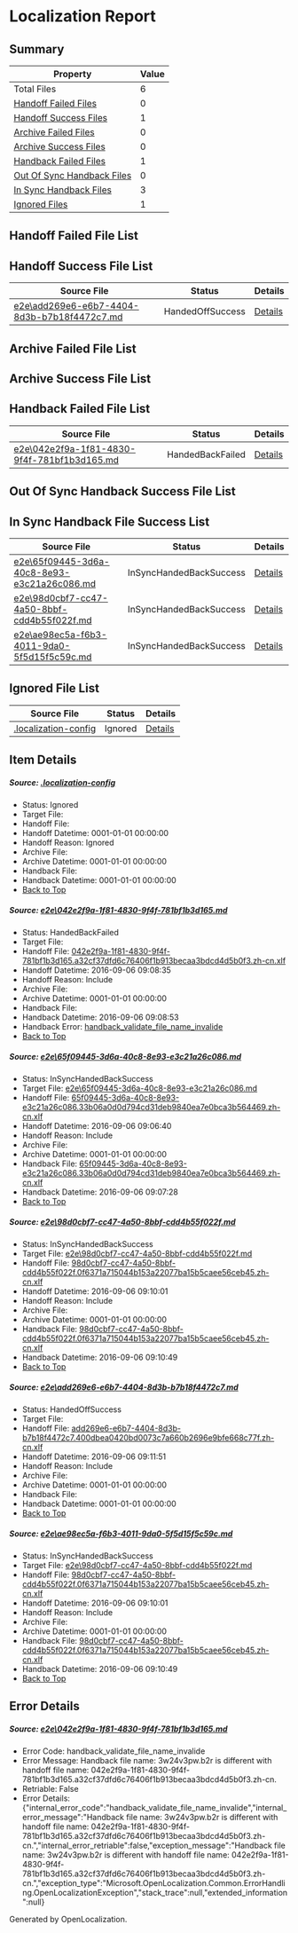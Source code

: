 # <a name='report-top'></a> Localization Report

## Summary
 Property | Value 
 -------- | ----- 
 Total Files | 6
[ Handoff Failed Files ](#handoff-failed-list)| 0
[ Handoff Success Files ](#handoff-success-list)| 1
[ Archive Failed Files ](#archive-failed-list)| 0
[ Archive Success Files ](#archive-success-list)| 0
[ Handback Failed Files ](#handback-failed-list)| 1
[ Out Of Sync Handback Files ](#outofsync-handback-success-list)| 0
[ In Sync Handback Files ](#insync-handback-success-list)| 3
[ Ignored Files ](#ignored-list)| 1

## <a name='handoff-failed-list'></a> Handoff Failed File List

## <a name='handoff-success-list'></a> Handoff Success File List
 Source File | Status | Details 
 ----------- | ------ | ------- 
 [e2e\add269e6-e6b7-4404-8d3b-b7b18f4472c7.md](https://github.com/OpenLocalizationTestOrg/ol-test0/blob/6e72a1ea54f9098c3cc6630dbd149d00fe7338f2/e2e/add269e6-e6b7-4404-8d3b-b7b18f4472c7.md) | HandedOffSuccess | [Details](#bcc795f4a048e4b1db2f79111d8c5bd398e922d64)

## <a name='archive-failed-list'></a> Archive Failed File List

## <a name='archive-success-list'></a> Archive Success File List

## <a name='handback-failed-list'></a> Handback Failed File List
 Source File | Status | Details 
 ----------- | ------ | ------- 
 [e2e\042e2f9a-1f81-4830-9f4f-781bf1b3d165.md](https://github.com/OpenLocalizationTestOrg/ol-test0/blob/f779259cf350a2964e39fe7b729ae11b47e58e9f/e2e/042e2f9a-1f81-4830-9f4f-781bf1b3d165.md) | HandedBackFailed | [Details](#1ab511aea294634986be3eddb551c3b8fdd966261)

## <a name='outofsync-handback-success-list'></a> Out Of Sync Handback Success File List

## <a name='insync-handback-success-list'></a> In Sync Handback File Success List
 Source File | Status | Details 
 ----------- | ------ | ------- 
 [e2e\65f09445-3d6a-40c8-8e93-e3c21a26c086.md](https://github.com/OpenLocalizationTestOrg/ol-test0/blob/82b5e2c740b3bee9355df291b5eeee7c8d903f3a/e2e/65f09445-3d6a-40c8-8e93-e3c21a26c086.md) | InSyncHandedBackSuccess | [Details](#fcab287c26f45d8c372d938f234fef6f158f05d72)
 [e2e\98d0cbf7-cc47-4a50-8bbf-cdd4b55f022f.md](https://github.com/OpenLocalizationTestOrg/ol-test0/blob/335a20ceecf3151df73c9f946535039096c64ba7/e2e/98d0cbf7-cc47-4a50-8bbf-cdd4b55f022f.md) | InSyncHandedBackSuccess | [Details](#f740e48ee37e716602fbc1149f9ad630fb2c35df3)
 [e2e\ae98ec5a-f6b3-4011-9da0-5f5d15f5c59c.md](https://github.com/OpenLocalizationTestOrg/ol-test0/blob/6e72a1ea54f9098c3cc6630dbd149d00fe7338f2/e2e/ae98ec5a-f6b3-4011-9da0-5f5d15f5c59c.md) | InSyncHandedBackSuccess | [Details](#f740e48ee37e716602fbc1149f9ad630fb2c35df5)

## <a name='ignored-list'></a> Ignored File List
 Source File | Status | Details 
 ----------- | ------ | ------- 
 [.localization-config](https://github.com/OpenLocalizationTestOrg/ol-test0/blob/6e72a1ea54f9098c3cc6630dbd149d00fe7338f2/.localization-config) | Ignored | [Details](#3d4f252ac210baf56311d7e97dcc2db10974dbd20)

## Item Details
##### <a name='3d4f252ac210baf56311d7e97dcc2db10974dbd20'></a> Source: [.localization-config](https://github.com/OpenLocalizationTestOrg/ol-test0/blob/6e72a1ea54f9098c3cc6630dbd149d00fe7338f2/.localization-config)
* Status: Ignored
* Target File: 
* Handoff File: 
* Handoff Datetime: 0001-01-01 00:00:00
* Handoff Reason: Ignored
* Archive File: 
* Archive Datetime: 0001-01-01 00:00:00
* Handback File: 
* Handback Datetime: 0001-01-01 00:00:00
* [Back to Top](#report-top)

##### <a name='1ab511aea294634986be3eddb551c3b8fdd966261'></a> Source: [e2e\042e2f9a-1f81-4830-9f4f-781bf1b3d165.md](https://github.com/OpenLocalizationTestOrg/ol-test0/blob/f779259cf350a2964e39fe7b729ae11b47e58e9f/e2e/042e2f9a-1f81-4830-9f4f-781bf1b3d165.md)
* Status: HandedBackFailed
* Target File: 
* Handoff File: [042e2f9a-1f81-4830-9f4f-781bf1b3d165.a32cf37dfd6c76406f1b913becaa3bdcd4d5b0f3.zh-cn.xlf](https://github.com/OpenLocalizationTestOrg/ol-test0-handoff/blob/b0869f1dc55bc867351e8f8b1f1ddf4fdf4d3454/ol-handoff/OpenLocalizationTestOrg/ol-test0-zhcn/ci/ht/042e2f9a-1f81-4830-9f4f-781bf1b3d165.a32cf37dfd6c76406f1b913becaa3bdcd4d5b0f3.zh-cn.xlf)
* Handoff Datetime: 2016-09-06 09:08:35
* Handoff Reason: Include
* Archive File: 
* Archive Datetime: 0001-01-01 00:00:00
* Handback File: 
* Handback Datetime: 2016-09-06 09:08:53
* Handback Error: [handback_validate_file_name_invalide](#1ab511aea294634986be3eddb551c3b8fdd966261handback_validate_file_name_invalide)
* [Back to Top](#report-top)

##### <a name='fcab287c26f45d8c372d938f234fef6f158f05d72'></a> Source: [e2e\65f09445-3d6a-40c8-8e93-e3c21a26c086.md](https://github.com/OpenLocalizationTestOrg/ol-test0/blob/82b5e2c740b3bee9355df291b5eeee7c8d903f3a/e2e/65f09445-3d6a-40c8-8e93-e3c21a26c086.md)
* Status: InSyncHandedBackSuccess
* Target File: [e2e\65f09445-3d6a-40c8-8e93-e3c21a26c086.md](https://github.com/OpenLocalizationTestOrg/ol-test0-zhcn/blob/e34ec0f89ad6af1392c12b9a4c9c860e34f5913f/e2e/65f09445-3d6a-40c8-8e93-e3c21a26c086.md)
* Handoff File: [65f09445-3d6a-40c8-8e93-e3c21a26c086.33b06a0d0d794cd31deb9840ea7e0bca3b564469.zh-cn.xlf](https://github.com/OpenLocalizationTestOrg/ol-test0-handoff/blob/0dc0ec87200b45ca2a150b65cc3c5470af2332da/ol-handoff/OpenLocalizationTestOrg/ol-test0-zhcn/ci/ht/65f09445-3d6a-40c8-8e93-e3c21a26c086.33b06a0d0d794cd31deb9840ea7e0bca3b564469.zh-cn.xlf)
* Handoff Datetime: 2016-09-06 09:06:40
* Handoff Reason: Include
* Archive File: 
* Archive Datetime: 0001-01-01 00:00:00
* Handback File: [65f09445-3d6a-40c8-8e93-e3c21a26c086.33b06a0d0d794cd31deb9840ea7e0bca3b564469.zh-cn.xlf](https://github.com/OpenLocalizationTestOrg/ol-test0-handback/blob/5ffa90a91cc778a3578922a1becf3a3311aae66b/ol-handback/OpenLocalizationTestOrg/ol-test0-zhcn/ci/ht/65f09445-3d6a-40c8-8e93-e3c21a26c086.33b06a0d0d794cd31deb9840ea7e0bca3b564469.zh-cn.xlf)
* Handback Datetime: 2016-09-06 09:07:28
* [Back to Top](#report-top)

##### <a name='f740e48ee37e716602fbc1149f9ad630fb2c35df3'></a> Source: [e2e\98d0cbf7-cc47-4a50-8bbf-cdd4b55f022f.md](https://github.com/OpenLocalizationTestOrg/ol-test0/blob/335a20ceecf3151df73c9f946535039096c64ba7/e2e/98d0cbf7-cc47-4a50-8bbf-cdd4b55f022f.md)
* Status: InSyncHandedBackSuccess
* Target File: [e2e\98d0cbf7-cc47-4a50-8bbf-cdd4b55f022f.md](https://github.com/OpenLocalizationTestOrg/ol-test0-zhcn/blob/ee7064d42fedde85907ebf6921d5e3d6766932f4/e2e/98d0cbf7-cc47-4a50-8bbf-cdd4b55f022f.md)
* Handoff File: [98d0cbf7-cc47-4a50-8bbf-cdd4b55f022f.0f6371a715044b153a22077ba15b5caee56ceb45.zh-cn.xlf](https://github.com/OpenLocalizationTestOrg/ol-test0-handoff/blob/3c80d6c22c60fd4e0475113f6b1b3408b22c5a3e/ol-handoff/OpenLocalizationTestOrg/ol-test0-zhcn/ci/ht/98d0cbf7-cc47-4a50-8bbf-cdd4b55f022f.0f6371a715044b153a22077ba15b5caee56ceb45.zh-cn.xlf)
* Handoff Datetime: 2016-09-06 09:10:01
* Handoff Reason: Include
* Archive File: 
* Archive Datetime: 0001-01-01 00:00:00
* Handback File: [98d0cbf7-cc47-4a50-8bbf-cdd4b55f022f.0f6371a715044b153a22077ba15b5caee56ceb45.zh-cn.xlf](https://github.com/OpenLocalizationTestOrg/ol-test0-handback/blob/5e59f8ae652a9f922c71f8ac6e454f09ebd7c2b0/ol-handback/OpenLocalizationTestOrg/ol-test0-zhcn/ci/ht/98d0cbf7-cc47-4a50-8bbf-cdd4b55f022f.0f6371a715044b153a22077ba15b5caee56ceb45.zh-cn.xlf)
* Handback Datetime: 2016-09-06 09:10:49
* [Back to Top](#report-top)

##### <a name='bcc795f4a048e4b1db2f79111d8c5bd398e922d64'></a> Source: [e2e\add269e6-e6b7-4404-8d3b-b7b18f4472c7.md](https://github.com/OpenLocalizationTestOrg/ol-test0/blob/6e72a1ea54f9098c3cc6630dbd149d00fe7338f2/e2e/add269e6-e6b7-4404-8d3b-b7b18f4472c7.md)
* Status: HandedOffSuccess
* Target File: 
* Handoff File: [add269e6-e6b7-4404-8d3b-b7b18f4472c7.400dbea0420bd0073c7a660b2696e9bfe668c77f.zh-cn.xlf](https://github.com/OpenLocalizationTestOrg/ol-test0-handoff/blob/6410570d9d271aeda050152dcc7e90ec8423c791/ol-handoff/OpenLocalizationTestOrg/ol-test0-zhcn/ci/ht/add269e6-e6b7-4404-8d3b-b7b18f4472c7.400dbea0420bd0073c7a660b2696e9bfe668c77f.zh-cn.xlf)
* Handoff Datetime: 2016-09-06 09:11:51
* Handoff Reason: Include
* Archive File: 
* Archive Datetime: 0001-01-01 00:00:00
* Handback File: 
* Handback Datetime: 0001-01-01 00:00:00
* [Back to Top](#report-top)

##### <a name='f740e48ee37e716602fbc1149f9ad630fb2c35df5'></a> Source: [e2e\ae98ec5a-f6b3-4011-9da0-5f5d15f5c59c.md](https://github.com/OpenLocalizationTestOrg/ol-test0/blob/6e72a1ea54f9098c3cc6630dbd149d00fe7338f2/e2e/ae98ec5a-f6b3-4011-9da0-5f5d15f5c59c.md)
* Status: InSyncHandedBackSuccess
* Target File: [e2e\98d0cbf7-cc47-4a50-8bbf-cdd4b55f022f.md](https://github.com/OpenLocalizationTestOrg/ol-test0-zhcn/blob/ee7064d42fedde85907ebf6921d5e3d6766932f4/e2e/98d0cbf7-cc47-4a50-8bbf-cdd4b55f022f.md)
* Handoff File: [98d0cbf7-cc47-4a50-8bbf-cdd4b55f022f.0f6371a715044b153a22077ba15b5caee56ceb45.zh-cn.xlf](https://github.com/OpenLocalizationTestOrg/ol-test0-handoff/blob/3c80d6c22c60fd4e0475113f6b1b3408b22c5a3e/ol-handoff/OpenLocalizationTestOrg/ol-test0-zhcn/ci/ht/98d0cbf7-cc47-4a50-8bbf-cdd4b55f022f.0f6371a715044b153a22077ba15b5caee56ceb45.zh-cn.xlf)
* Handoff Datetime: 2016-09-06 09:10:01
* Handoff Reason: Include
* Archive File: 
* Archive Datetime: 0001-01-01 00:00:00
* Handback File: [98d0cbf7-cc47-4a50-8bbf-cdd4b55f022f.0f6371a715044b153a22077ba15b5caee56ceb45.zh-cn.xlf](https://github.com/OpenLocalizationTestOrg/ol-test0-handback/blob/5e59f8ae652a9f922c71f8ac6e454f09ebd7c2b0/ol-handback/OpenLocalizationTestOrg/ol-test0-zhcn/ci/ht/98d0cbf7-cc47-4a50-8bbf-cdd4b55f022f.0f6371a715044b153a22077ba15b5caee56ceb45.zh-cn.xlf)
* Handback Datetime: 2016-09-06 09:10:49
* [Back to Top](#report-top)


## Error Details
##### <a name='1ab511aea294634986be3eddb551c3b8fdd966261handback_validate_file_name_invalide'></a> Source: [e2e\042e2f9a-1f81-4830-9f4f-781bf1b3d165.md](#1ab511aea294634986be3eddb551c3b8fdd966261)
* Error Code: handback_validate_file_name_invalide
* Error Message: Handback file name: 3w24v3pw.b2r is different with handoff file name: 042e2f9a-1f81-4830-9f4f-781bf1b3d165.a32cf37dfd6c76406f1b913becaa3bdcd4d5b0f3.zh-cn.
* Retriable: False
* Error Details: {"internal_error_code":"handback_validate_file_name_invalide","internal_error_message":"Handback file name: 3w24v3pw.b2r is different with handoff file name: 042e2f9a-1f81-4830-9f4f-781bf1b3d165.a32cf37dfd6c76406f1b913becaa3bdcd4d5b0f3.zh-cn.","internal_error_retriable":false,"exception_message":"Handback file name: 3w24v3pw.b2r is different with handoff file name: 042e2f9a-1f81-4830-9f4f-781bf1b3d165.a32cf37dfd6c76406f1b913becaa3bdcd4d5b0f3.zh-cn.","exception_type":"Microsoft.OpenLocalization.Common.ErrorHandling.OpenLocalizationException","stack_trace":null,"extended_information":null}


Generated by OpenLocalization.
